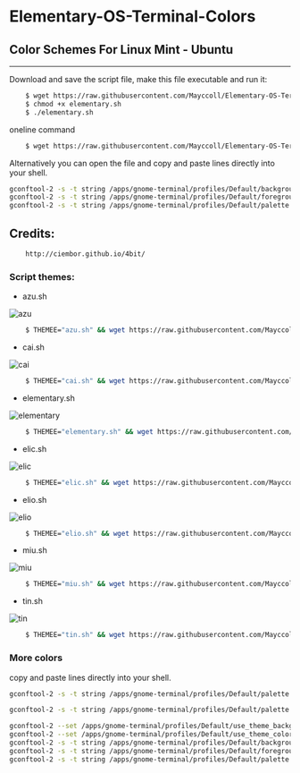 Elementary-OS-Terminal-Colors
=============================

## Color Schemes For Linux Mint - Ubuntu
----------------

Download and save the script file, make this file executable and run it:

```bash
    $ wget https://raw.githubusercontent.com/Mayccoll/Elementary-OS-Terminal-Colors/master/elementary.sh
    $ chmod +x elementary.sh
    $ ./elementary.sh
```

oneline command

```bash
    $ wget https://raw.githubusercontent.com/Mayccoll/Elementary-OS-Terminal-Colors/master/elementary.sh && chmod +x elementary.sh && ./elementary.sh && rm elementary.sh
```

Alternatively you can open the file and copy and paste lines directly into your shell.

```bash
gconftool-2 -s -t string /apps/gnome-terminal/profiles/Default/background_color '#101010101010'
gconftool-2 -s -t string /apps/gnome-terminal/profiles/Default/foreground_color '#f2f2f2f2f2f2'
gconftool-2 -s -t string /apps/gnome-terminal/profiles/Default/palette "#303030303030:#e1e132321a1a:#6a6ab0b01717:#ffffc0c00505:#00004f4f9e9e:#ecec00004848:#2a2aa7a7e7e7:#f2f2f2f2f2f2:#5d5d5d5d5d5d:#ffff36361e1e:#7b7bc9c91f1f:#ffffd0d00a0a:#00007171ffff:#ffff1d1d6262:#4b4bb8b8fdfd:#a0a02020f0f0"
```

## Credits:

```bash
    http://ciembor.github.io/4bit/     
```

### Script themes:

- azu.sh

![azu](https://raw.githubusercontent.com/Mayccoll/Elementary-OS-Terminal-Colors/master/images/azu.png)

```bash
    $ THEMEE="azu.sh" && wget https://raw.githubusercontent.com/Mayccoll/Elementary-OS-Terminal-Colors/master/$THEMEE && chmod +x $THEMEE && ./$THEMEE && rm $THEMEE
```

- cai.sh

![cai](https://raw.githubusercontent.com/Mayccoll/Elementary-OS-Terminal-Colors/master/images/cai.png)

```bash
    $ THEMEE="cai.sh" && wget https://raw.githubusercontent.com/Mayccoll/Elementary-OS-Terminal-Colors/master/$THEMEE && chmod +x $THEMEE && ./$THEMEE && rm $THEMEE
```

- elementary.sh

![elementary](https://raw.githubusercontent.com/Mayccoll/Elementary-OS-Terminal-Colors/master/images/elementary.png)

```bash
    $ THEMEE="elementary.sh" && wget https://raw.githubusercontent.com/Mayccoll/Elementary-OS-Terminal-Colors/master/$THEMEE && chmod +x $THEMEE && ./$THEMEE && rm $THEMEE
```

- elic.sh

![elic](https://raw.githubusercontent.com/Mayccoll/Elementary-OS-Terminal-Colors/master/images/elic.png)

```bash
    $ THEMEE="elic.sh" && wget https://raw.githubusercontent.com/Mayccoll/Elementary-OS-Terminal-Colors/master/$THEMEE && chmod +x $THEMEE && ./$THEMEE && rm $THEMEE
```

- elio.sh

![elio](https://raw.githubusercontent.com/Mayccoll/Elementary-OS-Terminal-Colors/master/images/elio.png)

```bash
    $ THEMEE="elio.sh" && wget https://raw.githubusercontent.com/Mayccoll/Elementary-OS-Terminal-Colors/master/$THEMEE && chmod +x $THEMEE && ./$THEMEE && rm $THEMEE
```

- miu.sh

![miu](https://raw.githubusercontent.com/Mayccoll/Elementary-OS-Terminal-Colors/master/images/miu.png)

```bash
    $ THEMEE="miu.sh" && wget https://raw.githubusercontent.com/Mayccoll/Elementary-OS-Terminal-Colors/master/$THEMEE && chmod +x $THEMEE && ./$THEMEE && rm $THEMEE
```

- tin.sh

![tin](https://raw.githubusercontent.com/Mayccoll/Elementary-OS-Terminal-Colors/master/images/tin.png)

```bash
    $ THEMEE="tin.sh" && wget https://raw.githubusercontent.com/Mayccoll/Elementary-OS-Terminal-Colors/master/$THEMEE && chmod +x $THEMEE && ./$THEMEE && rm $THEMEE
```

### More colors

copy and paste lines directly into your shell.

```bash
gconftool-2 -s -t string /apps/gnome-terminal/profiles/Default/palette '#393945455252:#c0c05b5b5b5b:#5b5bc0c05b5b:#c0c0c0c05b5b:#5b5b5b5bc0c0:#c0c05b5bc0c0:#5b5bc0c0c0c0:#aaaab7b7c4c4:#62626e6e7b7b:#f5f5e5e5e5e5:#e5e5f5f5e5e5:#f5f5f5f5e5e5:#e5e5e5e5f5f5:#f5f5e5e5f5f5:#e5e5f5f5f5f5:#d9d9e5e5f2f2'
``` 


```bash
gconftool-2 -s -t string /apps/gnome-terminal/profiles/Default/palette '#393945455252:#cdcd48484848:#4848cdcd4848:#cdcdcdcd4848:#48484848cdcd:#cdcd4848cdcd:#4848cdcdcdcd:#aaaab7b7c4c4:#62626e6e7b7b:#dddd83838383:#8383dddd8383:#dddddddd8383:#83838383dddd:#dddd8383dddd:#8383dddddddd:#d9d9e5e5f2f2'
```

```bash
gconftool-2 --set /apps/gnome-terminal/profiles/Default/use_theme_background --type bool false 
gconftool-2 --set /apps/gnome-terminal/profiles/Default/use_theme_colors --type bool false 
gconftool-2 -s -t string /apps/gnome-terminal/profiles/Default/background_color '#fbfbf9f9d8d8'
gconftool-2 -s -t string /apps/gnome-terminal/profiles/Default/foreground_color '#454551515e5e'
gconftool-2 -s -t string /apps/gnome-terminal/profiles/Default/palette '#252531313e3e:#bcbc27272f2f:#2f2fbcbc2727:#bcbcb4b42727:#27272f2fbcbc:#b4b42727bcbc:#2727bcbcb4b4:#8f8f9c9ca9a9:#454551515e5e:#eeeeaeaeb2b2:#b2b2eeeeaeae:#eeeeebebaeae:#aeaeb2b2eeee:#ebebaeaeeeee:#aeaeeeeeebeb:#a2a2afafbcbc'
```


